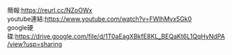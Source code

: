 簡報:https://reurl.cc/NZoOWx    
youtube連結:https://www.youtube.com/watch?v=FWlhMvx5Gk0    
google硬碟:https://drive.google.com/file/d/1T0aEagXBkfE8KL_BEQaKt6L1QqHyNdPA/view?usp=sharing
